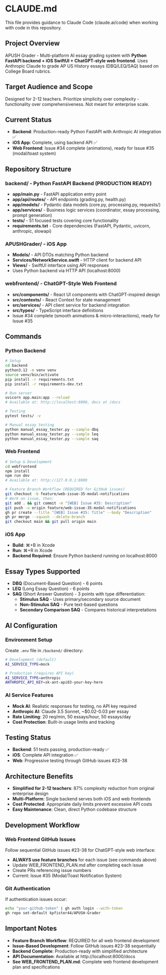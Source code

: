 # CLAUDE.md

This file provides guidance to Claude Code (claude.ai/code) when working with code in this repository.

## Project Overview
APUSH Grader - Multi-platform AI essay grading system with **Python FastAPI backend + iOS SwiftUI + ChatGPT-style web frontend**. Uses Anthropic Claude to grade AP US History essays (DBQ/LEQ/SAQ) based on College Board rubrics.

## Target Audience and Scope
Designed for 2-12 teachers. Prioritize simplicity over complexity - functionality over comprehensiveness. Not meant for enterprise scale.

## Current Status
- **Backend**: Production-ready Python FastAPI with Anthropic AI integration ✅
- **iOS App**: Complete, using backend API ✅
- **Web Frontend**: Issue #34 complete (animations), ready for Issue #35 (modal/toast system)

## Repository Structure

### **backend/** - Python FastAPI Backend (PRODUCTION READY)
- **app/main.py** - FastAPI application entry point
- **app/api/routes/** - API endpoints (grading.py, health.py)
- **app/models/** - Pydantic data models (core.py, processing.py, requests/)  
- **app/services/** - Business logic services (coordinator, essay processing, prompt generation)
- **tests/** - 51 focused tests covering core functionality
- **requirements.txt** - Core dependencies (FastAPI, Pydantic, uvicorn, anthropic, slowapi)

### **APUSHGrader/** - iOS App
- **Models/** - API DTOs matching Python backend
- **Services/NetworkService.swift** - HTTP client for backend API
- **Views/** - SwiftUI interface using API responses
- Uses Python backend via HTTP API (localhost:8000)

### **webfrontend/** - ChatGPT-Style Web Frontend
- **src/components/** - React UI components with ChatGPT-inspired design
- **src/contexts/** - React Context for state management  
- **src/services/** - API client service for backend integration
- **src/types/** - TypeScript interface definitions
- Issue #34 complete (smooth animations & micro-interactions), ready for Issue #35

## Commands

### **Python Backend**
```bash
# Setup
cd backend
python3.12 -m venv venv
source venv/bin/activate
pip install -r requirements.txt
pip install -r requirements-dev.txt

# Run server
uvicorn app.main:app --reload
# Available at: http://localhost:8000, docs at /docs

# Testing
pytest tests/ -v

# Manual essay testing
python manual_essay_tester.py --sample dbq
python manual_essay_tester.py --sample leq  
python manual_essay_tester.py --sample saq
```

### **Web Frontend**
```bash
# Setup & Development
cd webfrontend
npm install
npm run dev
# Available at: http://127.0.0.1:8000

# Feature Branch Workflow (REQUIRED for GitHub issues)
git checkout -b feature/web-issue-35-modal-notifications
# Work on issue, then:
git add . && git commit -m "[WEB] Issue #35: Description"
git push -u origin feature/web-issue-35-modal-notifications
gh pr create --title "[WEB] Issue #35: Title" --body "Description"
gh pr merge --squash --delete-branch
git checkout main && git pull origin main
```

### **iOS App**
- **Build**: ⌘+B in Xcode
- **Run**: ⌘+R in Xcode  
- **Backend Required**: Ensure Python backend running on localhost:8000

## Essay Types Supported
- **DBQ** (Document-Based Question) - 6 points
- **LEQ** (Long Essay Question) - 6 points  
- **SAQ** (Short Answer Question) - 3 points with type differentiation:
  - **Stimulus SAQ** - Uses primary/secondary source document
  - **Non-Stimulus SAQ** - Pure text-based questions  
  - **Secondary Comparison SAQ** - Compares historical interpretations

## AI Configuration

### **Environment Setup**
Create `.env` file in `/backend/` directory:
```bash
# Development (default)
AI_SERVICE_TYPE=mock

# Production (requires API key)
AI_SERVICE_TYPE=anthropic
ANTHROPIC_API_KEY=sk-ant-api03-your-key-here
```

### **AI Service Features**
- **Mock AI**: Realistic responses for testing, no API key required
- **Anthropic AI**: Claude 3.5 Sonnet, ~$0.02-0.03 per essay
- **Rate Limiting**: 20 req/min, 50 essays/hour, 50 essays/day
- **Cost Protection**: Built-in usage limits and tracking

## Testing Status
- **Backend**: 51 tests passing, production-ready ✅
- **iOS**: Complete API integration ✅
- **Web**: Progressive testing through GitHub issues #23-38

## Architecture Benefits
- **Simplified for 2-12 teachers**: 87% complexity reduction from original enterprise design
- **Multi-Platform**: Single backend serves both iOS and web frontends
- **Cost Protected**: Appropriate daily limits prevent excessive API costs
- **Easy Maintenance**: Clean, direct Python codebase structure

## Development Workflow

### **Web Frontend GitHub Issues**
Follow sequential GitHub issues #23-38 for ChatGPT-style web interface:
- **ALWAYS use feature branches** for each issue (see commands above)
- Update WEB_FRONTEND_PLAN.md after completing each issue
- Create PRs referencing issue numbers
- Current: Issue #35 (Modal/Toast Notification System)

### **Git Authentication**
If authentication issues occur:
```bash
echo "your-github-token" | gh auth login --with-token
gh repo set-default kpfister44/APUSH-Grader
```

## Important Notes
- **Feature Branch Workflow**: REQUIRED for all web frontend development
- **Issue-Based Development**: Follow GitHub issues #23-38 sequentially
- **Backend Complete**: Production-ready with simplified architecture
- **API Documentation**: Available at http://localhost:8000/docs
- **See WEB_FRONTEND_PLAN.md**: Complete web frontend development plan and specifications